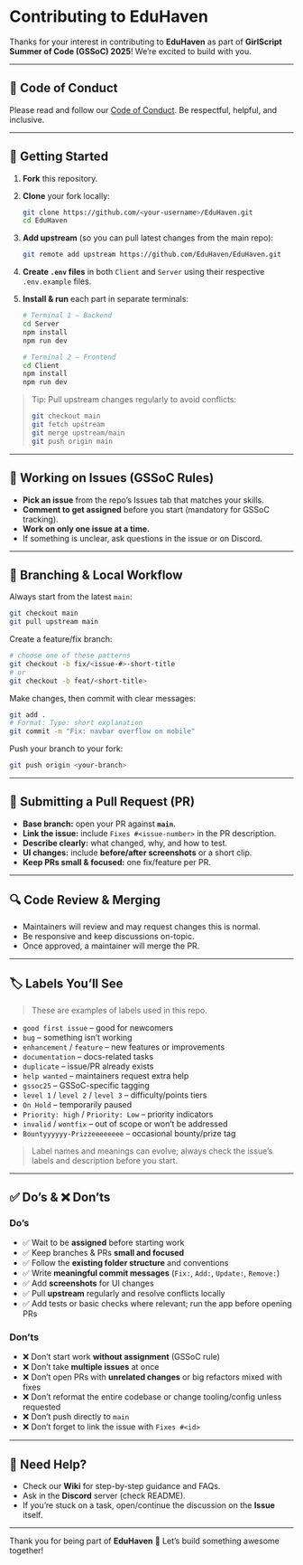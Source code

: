 # Contributing to EduHaven

Thanks for your interest in contributing to **EduHaven** as part of **GirlScript Summer of Code (GSSoC) 2025**! We’re excited to build with you.

---

## 📜 Code of Conduct

Please read and follow our [Code of Conduct](./CODE_OF_CONDUCT.md). Be respectful, helpful, and inclusive.

---

## 🧰 Getting Started

1. **Fork** this repository.
2. **Clone** your fork locally:

   ```bash
   git clone https://github.com/<your-username>/EduHaven.git
   cd EduHaven
   ```

3. **Add upstream** (so you can pull latest changes from the main repo):

   ```bash
   git remote add upstream https://github.com/EduHaven/EduHaven.git
   ```

4. **Create `.env` files** in both `Client` and `Server` using their respective `.env.example` files.
5. **Install & run** each part in separate terminals:

   ```bash
   # Terminal 1 — Backend
   cd Server
   npm install
   npm run dev
   ```

   ```bash
   # Terminal 2 — Frontend
   cd Client
   npm install
   npm run dev
   ```

> Tip: Pull upstream changes regularly to avoid conflicts:
>
> ```bash
> git checkout main
> git fetch upstream
> git merge upstream/main
> git push origin main
> ```

---

## 🧾 Working on Issues (GSSoC Rules)

- **Pick an issue** from the repo’s Issues tab that matches your skills.
- **Comment to get assigned** before you start (mandatory for GSSoC tracking).
- **Work on only one issue at a time.**
- If something is unclear, ask questions in the issue or on Discord.

---

## 🌱 Branching & Local Workflow

Always start from the latest `main`:

```bash
git checkout main
git pull upstream main
```

Create a feature/fix branch:

```bash
# choose one of these patterns
git checkout -b fix/<issue-#>-short-title
# or
git checkout -b feat/<short-title>
```

Make changes, then commit with clear messages:

```bash
git add .
# Format: Type: short explanation
git commit -m "Fix: navbar overflow on mobile"
```

Push your branch to your fork:

```bash
git push origin <your-branch>
```

---

## 🚀 Submitting a Pull Request (PR)

- **Base branch:** open your PR against **`main`**.
- **Link the issue:** include `Fixes #<issue-number>` in the PR description.
- **Describe clearly:** what changed, why, and how to test.
- **UI changes:** include **before/after screenshots** or a short clip.
- **Keep PRs small & focused:** one fix/feature per PR.

---

## 🔍 Code Review & Merging

- Maintainers will review and may request changes this is normal.
- Be responsive and keep discussions on-topic.
- Once approved, a maintainer will merge the PR.

---

## 🏷 Labels You’ll See

> These are examples of labels used in this repo.

- `good first issue` – good for newcomers
- `bug` – something isn’t working
- `enhancement` / `feature` – new features or improvements
- `documentation` – docs-related tasks
- `duplicate` – issue/PR already exists
- `help wanted` – maintainers request extra help
- `gssoc25` – GSSoC-specific tagging
- `level 1` / `level 2` / `level 3` – difficulty/points tiers
- `On Hold` – temporarily paused
- `Priority: high` / `Priority: Low` – priority indicators
- `invalid` / `wontfix` – out of scope or won’t be addressed
- `Bountyyyyyy-Prizzeeeeeeee` – occasional bounty/prize tag

> Label names and meanings can evolve; always check the issue’s labels and description before you start.

---

## ✅ Do’s & ❌ Don’ts

### Do’s

- ✅ Wait to be **assigned** before starting work
- ✅ Keep branches & PRs **small and focused**
- ✅ Follow the **existing folder structure** and conventions
- ✅ Write **meaningful commit messages** (`Fix:`, `Add:`, `Update:`, `Remove:`)
- ✅ Add **screenshots** for UI changes
- ✅ Pull **upstream** regularly and resolve conflicts locally
- ✅ Add tests or basic checks where relevant; run the app before opening PRs

### Don’ts

- ❌ Don’t start work **without assignment** (GSSoC rule)
- ❌ Don’t take **multiple issues** at once
- ❌ Don’t open PRs with **unrelated changes** or big refactors mixed with fixes
- ❌ Don’t reformat the entire codebase or change tooling/config unless requested
- ❌ Don’t push directly to `main`
- ❌ Don’t forget to link the issue with `Fixes #<id>`

---

## 💬 Need Help?

- Check our **Wiki** for step-by-step guidance and FAQs.
- Ask in the **Discord** server (check README).
- If you’re stuck on a task, open/continue the discussion on the **Issue** itself.

---

Thank you for being part of **EduHaven** 🙌
Let’s build something awesome together!
